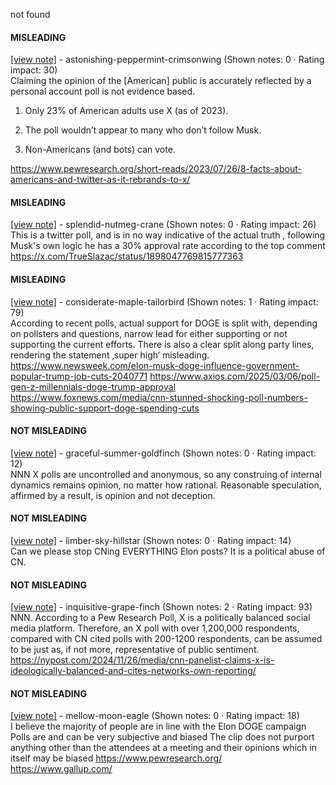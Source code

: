 not found

#### MISLEADING

[[view note]](https://x.com/i/birdwatch/n/1899620387484233994) - astonishing-peppermint-crimsonwing (Shown notes: 0 · Rating impact: 30)\
Claiming the opinion of the [American] public is accurately reflected by a personal account poll is not evidence based.

1) Only 23% of American adults use X (as of 2023).

2) The poll wouldn’t appear to many who don’t follow Musk.

3) Non-Americans (and bots) can vote. 

https://www.pewresearch.org/short-reads/2023/07/26/8-facts-about-americans-and-twitter-as-it-rebrands-to-x/

#### MISLEADING

[[view note]](https://x.com/i/birdwatch/n/1899401371658407989) - splendid-nutmeg-crane (Shown notes: 0 · Rating impact: 26)\
This is a twitter poll, and is in no way indicative of the actual truth , following Musk's own logic he has a 30% approval rate according to the top comment https://x.com/TrueSlazac/status/1898047769815777363

#### MISLEADING

[[view note]](https://x.com/i/birdwatch/n/1899375067559076099) - considerate-maple-tailorbird (Shown notes: 1 · Rating impact: 79)\
According to recent polls, actual support for DOGE is split with, depending on pollsters and questions, narrow lead for either supporting or not supporting the current efforts. There is also a clear split along party lines, rendering the statement ‚super high‘ misleading.
https://www.newsweek.com/elon-musk-doge-influence-government-popular-trump-job-cuts-2040771
https://www.axios.com/2025/03/06/poll-gen-z-millennials-doge-trump-approval
https://www.foxnews.com/media/cnn-stunned-shocking-poll-numbers-showing-public-support-doge-spending-cuts

#### NOT MISLEADING

[[view note]](https://x.com/i/birdwatch/n/1899564327511707753) - graceful-summer-goldfinch (Shown notes: 0 · Rating impact: 12)\
NNN X polls are uncontrolled and anonymous, so any construing of internal dynamics remains opinion, no matter how rational. Reasonable speculation, affirmed by a result,  is opinion and not deception.

#### NOT MISLEADING

[[view note]](https://x.com/i/birdwatch/n/1899450248667296151) - limber-sky-hillstar (Shown notes: 0 · Rating impact: 14)\
Can we please stop CNing EVERYTHING Elon posts?
It is a political abuse of CN. 

#### NOT MISLEADING

[[view note]](https://x.com/i/birdwatch/n/1899406648050856210) - inquisitive-grape-finch (Shown notes: 2 · Rating impact: 93)\
NNN. According to a Pew Research Poll, X is a politically balanced social media platform. Therefore, an X poll with over 1,200,000 respondents, compared with CN cited polls with 200-1200 respondents, can be assumed to be just as, if not more, representative of public sentiment.
https://nypost.com/2024/11/26/media/cnn-panelist-claims-x-is-ideologically-balanced-and-cites-networks-own-reporting/

#### NOT MISLEADING

[[view note]](https://x.com/i/birdwatch/n/1899454636580311352) - mellow-moon-eagle (Shown notes: 0 · Rating impact: 18)\
I believe the majority of people are in line with the Elon DOGE campaign Polls are and can be very subjective and biased The clip does not purport anything other than the attendees at a meeting and their opinions which in itself may be  biased https://www.pewresearch.org/ https://www.gallup.com/
